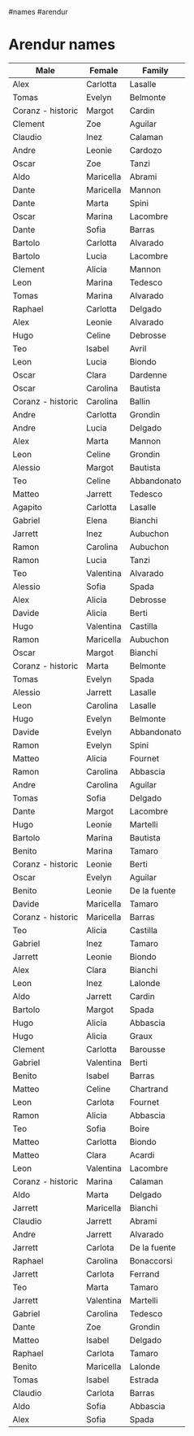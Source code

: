 #names #arendur 

# Arendur names
| Male              | Female    | Family       |
| ----------------- | --------- | ------------ |
| Alex              | Carlotta  | Lasalle      |
| Tomas             | Evelyn    | Belmonte     |
| Coranz - historic | Margot    | Cardin       |
| Clement           | Zoe       | Aguilar      |
| Claudio           | Inez      | Calaman      |
| Andre             | Leonie    | Cardozo      |
| Oscar             | Zoe       | Tanzi        |
| Aldo              | Maricella | Abrami       |
| Dante             | Maricella | Mannon       |
| Dante             | Marta     | Spini        |
| Oscar             | Marina    | Lacombre     |
| Dante             | Sofia     | Barras       |
| Bartolo           | Carlotta  | Alvarado     |
| Bartolo           | Lucia     | Lacombre     |
| Clement           | Alicia    | Mannon       |
| Leon              | Marina    | Tedesco      |
| Tomas             | Marina    | Alvarado     |
| Raphael           | Carlotta  | Delgado      |
| Alex              | Leonie    | Alvarado     |
| Hugo              | Celine    | Debrosse     |
| Teo               | Isabel    | Avril        |
| Leon              | Lucia     | Biondo       |
| Oscar             | Clara     | Dardenne     |
| Oscar             | Carolina  | Bautista     |
| Coranz - historic | Carolina  | Ballin       |
| Andre             | Carlotta  | Grondin      |
| Andre             | Lucia     | Delgado      |
| Alex              | Marta     | Mannon       |
| Leon              | Celine    | Grondin      |
| Alessio           | Margot    | Bautista     |
| Teo               | Celine    | Abbandonato  |
| Matteo            | Jarrett   | Tedesco      |
| Agapito           | Carlotta  | Lasalle      |
| Gabriel           | Elena     | Bianchi      |
| Jarrett           | Inez      | Aubuchon     |
| Ramon             | Carolina  | Aubuchon     |
| Ramon             | Lucia     | Tanzi        |
| Teo               | Valentina | Alvarado     |
| Alessio           | Sofia     | Spada        |
| Alex              | Alicia    | Debrosse     |
| Davide            | Alicia    | Berti        |
| Hugo              | Valentina | Castilla     |
| Ramon             | Maricella | Aubuchon     |
| Oscar             | Margot    | Bianchi      |
| Coranz - historic | Marta     | Belmonte     |
| Tomas             | Evelyn    | Spada        |
| Alessio           | Jarrett   | Lasalle      |
| Leon              | Carolina  | Lasalle      |
| Hugo              | Evelyn    | Belmonte     |
| Davide            | Evelyn    | Abbandonato  |
| Ramon             | Evelyn    | Spini        |
| Matteo            | Alicia    | Fournet      |
| Ramon             | Carolina  | Abbascia     |
| Andre             | Carolina  | Aguilar      |
| Tomas             | Sofia     | Delgado      |
| Dante             | Margot    | Lacombre     |
| Hugo              | Leonie    | Martelli     |
| Bartolo           | Marina    | Bautista     |
| Benito            | Marina    | Tamaro       |
| Coranz - historic | Leonie    | Berti        |
| Oscar             | Evelyn    | Aguilar      |
| Benito            | Leonie    | De la fuente |
| Davide            | Maricella | Tamaro       |
| Coranz - historic | Maricella | Barras       |
| Teo               | Alicia    | Castilla     |
| Gabriel           | Inez      | Tamaro       |
| Jarrett           | Leonie    | Biondo       |
| Alex              | Clara     | Bianchi      |
| Leon              | Inez      | Lalonde      |
| Aldo              | Jarrett   | Cardin       |
| Bartolo           | Margot    | Spada        |
| Hugo              | Alicia    | Abbascia     |
| Hugo              | Alicia    | Graux        |
| Clement           | Carlotta  | Barousse     |
| Gabriel           | Valentina | Berti        |
| Benito            | Isabel    | Barras       |
| Matteo            | Celine    | Chartrand    |
| Leon              | Carlota   | Fournet      |
| Ramon             | Alicia    | Abbascia     |
| Teo               | Sofia     | Boire        |
| Matteo            | Carlotta  | Biondo       |
| Matteo            | Clara     | Acardi       |
| Leon              | Valentina | Lacombre     |
| Coranz - historic | Marina    | Calaman      |
| Aldo              | Marta     | Delgado      |
| Jarrett           | Maricella | Bianchi      |
| Claudio           | Jarrett   | Abrami       |
| Andre             | Jarrett   | Alvarado     |
| Jarrett           | Carlota   | De la fuente |
| Raphael           | Carolina  | Bonaccorsi   |
| Jarrett           | Carlota   | Ferrand      |
| Teo               | Marta     | Tamaro       |
| Jarrett           | Valentina | Martelli     |
| Gabriel           | Carolina  | Tedesco      |
| Dante             | Zoe       | Grondin      |
| Matteo            | Isabel    | Delgado      |
| Raphael           | Carlota   | Tamaro       |
| Benito            | Maricella | Lalonde      |
| Tomas             | Isabel    | Estrada      |
| Claudio           | Carlota   | Barras       |
| Aldo              | Sofia     | Abbascia     |
| Alex              | Sofia     | Spada        |